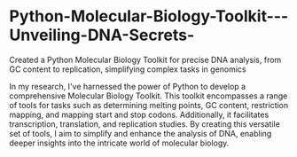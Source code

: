 # Python-Molecular-Biology-Toolkit---Unveiling-DNA-Secrets-
Created a Python Molecular Biology Toolkit for precise DNA analysis, from GC content to replication, simplifying complex tasks in genomics


In my research, I've harnessed the power of Python to develop a comprehensive Molecular Biology Toolkit. This toolkit encompasses a range of tools for tasks such as determining melting points, GC content, restriction mapping, and mapping start and stop codons. Additionally, it facilitates transcription, translation, and replication studies. By creating this versatile set of tools, I aim to simplify and enhance the analysis of DNA, enabling deeper insights into the intricate world of molecular biology.
